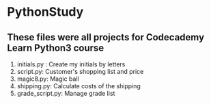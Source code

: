 # PythonStudy
## These files were all projects for Codecademy Learn Python3 course

1. initials.py : Create my initials by letters
2. script.py: Customer's shopping list and price
3. magic8.py: Magic ball 
4. shipping.py: Calculate costs of the shipping 
5. grade_script.py: Manage grade list
